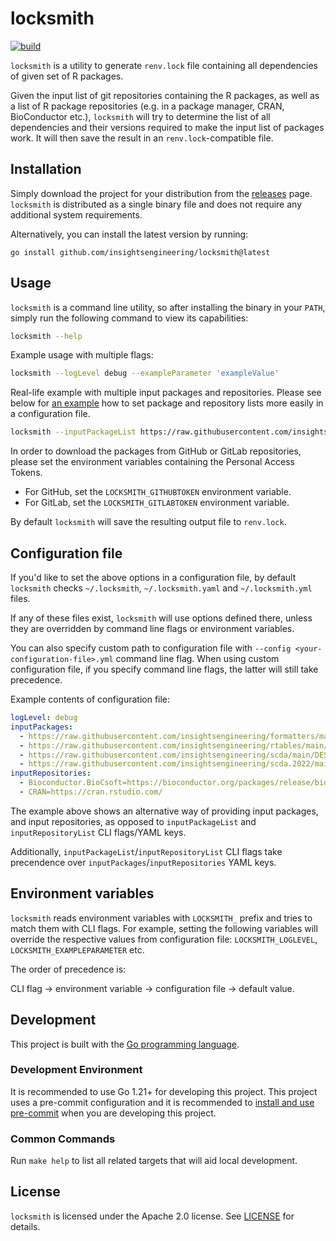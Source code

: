 # locksmith

[![build](https://github.com/insightsengineering/locksmith/actions/workflows/test.yml/badge.svg)](https://github.com/insightsengineering/locksmith/actions/workflows/test.yml)

`locksmith` is a utility to generate `renv.lock` file containing all dependencies of given set of R packages.

Given the input list of git repositories containing the R packages, as well as a list of R package repositories (e.g. in a package manager, CRAN, BioConductor etc.), `locksmith` will try to determine the list of all dependencies and their versions required to make the input list of packages work. It will then save the result in an `renv.lock`-compatible file.

## Installation

Simply download the project for your distribution from the [releases](https://github.com/insightsengineering/locksmith/releases) page. `locksmith` is distributed as a single binary file and does not require any additional system requirements.

Alternatively, you can install the latest version by running:

```shell
go install github.com/insightsengineering/locksmith@latest
```

## Usage

`locksmith` is a command line utility, so after installing the binary in your `PATH`, simply run the following command to view its capabilities:

```bash
locksmith --help
```

Example usage with multiple flags:

```bash
locksmith --logLevel debug --exampleParameter 'exampleValue'
```

Real-life example with multiple input packages and repositories.
Please see below for [an example](#configuration-file) how to set package and repository lists more easily in a configuration file.

```bash
locksmith --inputPackageList https://raw.githubusercontent.com/insightsengineering/formatters/main/DESCRIPTION,https://raw.githubusercontent.com/insightsengineering/rtables/main/DESCRIPTION,https://raw.githubusercontent.com/insightsengineering/scda/main/DESCRIPTION,https://raw.githubusercontent.com/insightsengineering/scda.2022/main/DESCRIPTION,https://raw.githubusercontent.com/insightsengineering/nestcolor/main/DESCRIPTION,https://raw.githubusercontent.com/insightsengineering/tern/main/DESCRIPTION,https://raw.githubusercontent.com/insightsengineering/rlistings/main/DESCRIPTION --inputRepositoryList BioC=https://bioconductor.org/packages/release/bioc,CRAN=https://cran.rstudio.com/
```

In order to download the packages from GitHub or GitLab repositories, please set the environment variables containing the Personal Access Tokens.

* For GitHub, set the `LOCKSMITH_GITHUBTOKEN` environment variable.
* For GitLab, set the `LOCKSMITH_GITLABTOKEN` environment variable.

By default `locksmith` will save the resulting output file to `renv.lock`.

## Configuration file

If you'd like to set the above options in a configuration file, by default `locksmith` checks `~/.locksmith`, `~/.locksmith.yaml` and `~/.locksmith.yml` files.

If any of these files exist, `locksmith` will use options defined there, unless they are overridden by command line flags or environment variables.

You can also specify custom path to configuration file with `--config <your-configuration-file>.yml` command line flag.
When using custom configuration file, if you specify command line flags, the latter will still take precedence.

Example contents of configuration file:

```yaml
logLevel: debug
inputPackages:
  - https://raw.githubusercontent.com/insightsengineering/formatters/main/DESCRIPTION
  - https://raw.githubusercontent.com/insightsengineering/rtables/main/DESCRIPTION
  - https://raw.githubusercontent.com/insightsengineering/scda/main/DESCRIPTION
  - https://raw.githubusercontent.com/insightsengineering/scda.2022/main/DESCRIPTION
inputRepositories:
  - Bioconductor.BioCsoft=https://bioconductor.org/packages/release/bioc/
  - CRAN=https://cran.rstudio.com/
```

The example above shows an alternative way of providing input packages, and input repositories,
as opposed to `inputPackageList` and `inputRepositoryList` CLI flags/YAML keys.

Additionally, `inputPackageList`/`inputRepositoryList` CLI flags take precendence over `inputPackages`/`inputRepositories` YAML keys.

## Environment variables

`locksmith` reads environment variables with `LOCKSMITH_` prefix and tries to match them with CLI flags.
For example, setting the following variables will override the respective values from configuration file:
`LOCKSMITH_LOGLEVEL`, `LOCKSMITH_EXAMPLEPARAMETER` etc.

The order of precedence is:

CLI flag → environment variable → configuration file → default value.

## Development

This project is built with the [Go programming language](https://go.dev/).

### Development Environment

It is recommended to use Go 1.21+ for developing this project. This project uses a pre-commit configuration and it is recommended to [install and use pre-commit](https://pre-commit.com/#install) when you are developing this project.

### Common Commands

Run `make help` to list all related targets that will aid local development.

## License

`locksmith` is licensed under the Apache 2.0 license. See [LICENSE](LICENSE) for details.

